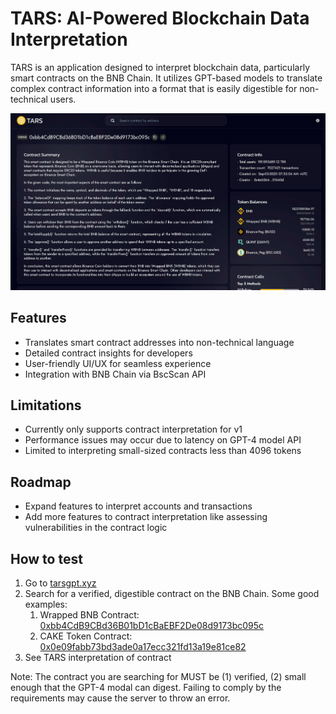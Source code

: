 # TARS: AI-Powered Blockchain Data Interpretation

TARS is an application designed to interpret blockchain data, particularly smart contracts on the BNB Chain. It utilizes GPT-based models to translate complex contract information into a format that is easily digestible for non-technical users.

![](frontend/public/summary.png)
## Features

- Translates smart contract addresses into non-technical language
- Detailed contract insights for developers
- User-friendly UI/UX for seamless experience
- Integration with BNB Chain via BscScan API

## Limitations

- Currently only supports contract interpretation for v1
- Performance issues may occur due to latency on GPT-4 model API
- Limited to interpreting small-sized contracts less than 4096 tokens 

## Roadmap
- Expand features to interpret accounts and transactions
- Add more features to contract interpretation like assessing vulnerabilities in the contract logic

## How to test
1. Go to [tarsgpt.xyz](https://tarsgpt.xyz)
2. Search for a verified, digestible contract on the BNB Chain. Some good examples:
   1. Wrapped BNB Contract: [0xbb4CdB9CBd36B01bD1cBaEBF2De08d9173bc095c](https://bscscan.com/token/0xbb4CdB9CBd36B01bD1cBaEBF2De08d9173bc095c#code)
   2. CAKE Token Contract: [0x0e09fabb73bd3ade0a17ecc321fd13a19e81ce82](https://bscscan.com/address/0x0e09fabb73bd3ade0a17ecc321fd13a19e81ce82#code)
3. See TARS interpretation of contract

Note: The contract you are searching for MUST be (1) verified, (2) small enough that the GPT-4 modal can digest. Failing to comply by the requirements may cause the server to throw an error.